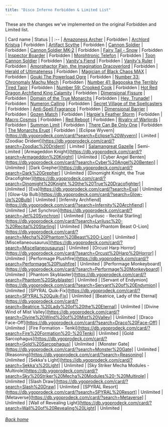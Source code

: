 ```yaml
---
title: "Disco Inferno Forbidden & Limited List"
---
```


These are the changes we've implemented on the original Forbidden and Limited list.



| Card name | Status |
| :-- |
[Amazoness Archer](https://db.ygoprodeck.com/card/?search=Amazoness%20Archer) | Forbidden |
[Archlord Kristya](https://db.ygoprodeck.com/card/?search=Archlord%20Kristya) | Forbidden |
[Artifact Scythe](https://db.ygoprodeck.com/card/?search=Artifact%20Scythe) | Forbidden |
[Cannon Soldier](https://db.ygoprodeck.com/card/?search=Cannon%20Soldier) | Forbidden |
[Cannon Soldier MK-2](https://db.ygoprodeck.com/card/?search=Cannon%20Soldier%20MK-2) | Forbidden |
[Fairy Tail - Snow](https://db.ygoprodeck.com/card/?search=Fairy%20Tail%20-%20Snow) | Forbidden |
[Inspector Boarder](https://db.ygoprodeck.com/card/?search=Inspector%20Boarder) | Forbidden |
[Morphtronic Telefon](https://db.ygoprodeck.com/card/?search=Morphtronic%20Telefon) | Forbidden |
[Toon Cannon Soldier](https://db.ygoprodeck.com/card/?search=Toon%20Cannon%20Soldier) | Forbidden |
[Vanity's Fiend](https://db.ygoprodeck.com/card/?search=Vanity's%20Fiend) | Forbidden |
[Vanity's Ruler](https://db.ygoprodeck.com/card/?search=Vanity's%20Ruler) | Forbidden |
[Amorphactor Pain, the Imagination Dracoverlord](https://db.ygoprodeck.com/card/?search=Amorphactor%20Pain,%20the%20Imagination%20Dracoverlord) | Forbidden |
[Herald of Ultimateness](https://db.ygoprodeck.com/card/?search=Herald%20of%20Ultimateness) | Forbidden |
[Magician of Black Chaos MAX](https://db.ygoprodeck.com/card/?search=Magician%20of%20Black%20Chaos%20MAX) | Forbidden |
[Gouki The Powerload Ogre](https://db.ygoprodeck.com/card/?search=Gouki%20The%20Powerload%20Ogre) | Forbidden |
[Number 33: Chronomaly Machu Mech](https://db.ygoprodeck.com/card/?search=Number%2033:%20Chronomaly%20Machu%20Mech) | Forbidden |
[Number 41: Bagooska the Terribly Tired Tapir](https://db.ygoprodeck.com/card/?search=Number%2041:%20Bagooska%20the%20Terribly%20Tired%20Tapir) | Forbidden |
[Number 59: Crooked Cook](https://db.ygoprodeck.com/card/?search=Number%2059:%20Crooked%20Cook) | Forbidden |
[Hot Red Dragon Archfiend King Calamity](https://db.ygoprodeck.com/card/?search=Hot%20Red%20Dragon%20Archfiend%20King%20Calamity) | Forbidden |
[Dimensional Fissure](https://db.ygoprodeck.com/card/?search=Dimensional%20Fissure) | Forbidden |
[Domain of the True Monarchs](https://db.ygoprodeck.com/card/?search=Domain%20of%20the%20True%20Monarchs) | Forbidden |
[Hey, Trunade!](https://db.ygoprodeck.com/card/?search=Hey,%20Trunade!) | Forbidden |
[Numeron Calling](https://db.ygoprodeck.com/card/?search=Numeron%20Calling) | Forbidden |
[Secret Village of the Spellcasters](https://db.ygoprodeck.com/card/?search=Secret%20Village%20of%20the%20Spellcasters) | Forbidden |
[Anti-Spell Fragrance](https://db.ygoprodeck.com/card/?search=Anti-Spell%20Fragrance) | Forbidden |
[Dimensional Barrier](https://db.ygoprodeck.com/card/?search=Dimensional%20Barrier) | Forbidden |
[Gozen Match](https://db.ygoprodeck.com/card/?search=Gozen%20Match) | Forbidden |
[Harpie's Feather Storm](https://db.ygoprodeck.com/card/?search=Harpie's%20Feather%20Storm) | Forbidden |
[Macro Cosmos](https://db.ygoprodeck.com/card/?search=Macro%20Cosmos) | Forbidden |
[Red Reboot](https://db.ygoprodeck.com/card/?search=Red%20Reboot) | Forbidden |
[Rivalry of Warlords](https://db.ygoprodeck.com/card/?search=Rivalry%20of%20Warlords) | Forbidden |
[Summon Limit](https://db.ygoprodeck.com/card/?search=Summon%20Limit) | Forbidden |
[There Can Be Only One](https://db.ygoprodeck.com/card/?search=There%20Can%20Be%20Only%20One) | Forbidden |
[The Monarchs Erupt](https://db.ygoprodeck.com/card/?search=The%20Monarchs%20Erupt) | Forbidden |
[Eclipse Wyvern](https://db.ygoprodeck.com/card/?search=Eclipse%20Wyvern] | Limited |
[Zoodiac Drident](https://db.ygoprodeck.com/card/?search=Zoodiac%20Drident] | Limited |
[Salamangreat Gazelle](https://db.ygoprodeck.com/card/?search=Salamangreat%20Gazelle) | Semi-Limited |
[Armageddon Knight](https://db.ygoprodeck.com/card/?search=Armageddon%20Knight] | Unlimited |
[Cyber Angel Benten](https://db.ygoprodeck.com/card/?search=Cyber%20Angel%20Benten] | Unlimited |
[Dark Grepher](https://db.ygoprodeck.com/card/?search=Dark%20Grepher] | Unlimited |
[Dinomight Knight, the True Dracofighter](https://db.ygoprodeck.com/card/?search=Dinomight%20Knight,%20the%20True%20Dracofighter] | Unlimited |
[Eva](https://db.ygoprodeck.com/card/?search=Eva] | Unlimited |
[Glow-Up Bulb](https://db.ygoprodeck.com/card/?search=Glow-Up%20Bulb] | Unlimited |
[Infernity Archfiend](https://db.ygoprodeck.com/card/?search=Infernity%20Archfiend] | Unlimited |
[Jet Synchron](https://db.ygoprodeck.com/card/?search=Jet%20Synchron] | Unlimited |
[Lyrilusc - Recital Starling](https://db.ygoprodeck.com/card/?search=Lyrilusc%20-%20Recital%20Starling] | Unlimited |
[Mecha Phantom Beast O-Lion](https://db.ygoprodeck.com/card/?search=Mecha%20Phantom%20Beast%20O-Lion] | Unlimited |
[Miscellaneousaurus](https://db.ygoprodeck.com/card/?search=Miscellaneousaurus] | Unlimited |
[Orcust Harp Horror](https://db.ygoprodeck.com/card/?search=Orcust%20Harp%20Horror] | Unlimited |
[Performage Plushfire](https://db.ygoprodeck.com/card/?search=Performage%20Plushfire] | Unlimited |
[Performage Monkeyboard](https://db.ygoprodeck.com/card/?search=Performage%20Monkeyboard] | Unlimited |
[Phantom Skyblaster](https://db.ygoprodeck.com/card/?search=Phantom%20Skyblaster] | Unlimited |
[Servant of Endymion](https://db.ygoprodeck.com/card/?search=Servant%20of%20Endymion] | Unlimited |
[SPYRAL Quik-Fix](https://db.ygoprodeck.com/card/?search=SPYRAL%20Quik-Fix] | Unlimited |
[Beatrice, Lady of the Eternal](https://db.ygoprodeck.com/card/?search=Beatrice,%20Lady%20of%20the%20Eternal] | Unlimited |
[Divine Wind of Mist Valley](https://db.ygoprodeck.com/card/?search=Divine%20Wind%20of%20Mist%20Valley] | Unlimited |
[Draco Face-Off](https://db.ygoprodeck.com/card/?search=Draco%20Face-Off] | Unlimited |
[Fire Formation - Tenki](https://db.ygoprodeck.com/card/?search=Fire%20Formation%20-%20Tenki] | Unlimited |
[Gold Sarcophagus](https://db.ygoprodeck.com/card/?search=Gold%20Sarcophagus] | Unlimited |
[Monster Gate](https://db.ygoprodeck.com/card/?search=Monster%20Gate] | Unlimited |
[Reasoning](https://db.ygoprodeck.com/card/?search=Reasoning] | Unlimited |
[Sekka's Light](https://db.ygoprodeck.com/card/?search=Sekka's%20Light] | Unlimited |
[Sky Striker Mecha Modules - Multirole](https://db.ygoprodeck.com/card/?search=Sky%20Striker%20Mecha%20Modules%20-%20Multirole] | Unlimited |
[Slash Draw](https://db.ygoprodeck.com/card/?search=Slash%20Draw] | Unlimited |
[SPYRAL Resort](https://db.ygoprodeck.com/card/?search=SPYRAL%20Resort] | Unlimited |
[Metaverse](https://db.ygoprodeck.com/card/?search=Metaverse] | Unlimited |
[Wall of Revealing Light](https://db.ygoprodeck.com/card/?search=Wall%20of%20Revealing%20Light] | Unlimited |

###### [Back home](index)